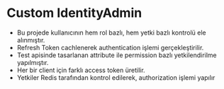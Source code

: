 # Custom IdentityAdmin
- Bu projede kullanıcının hem rol bazlı, hem yetki bazlı kontrolü ele alınmıştır.
- Refresh Token cachlenerek authentication işlemi gerçekleştirilir.
- Test apisinde tasarlanan attribute ile permission bazlı yetkilendirilme yapılmıştır.
- Her bir client için farklı access token üretilir.
- Yetkiler Redis tarafından kontrol edilerek, authorization işlemi yapılır
